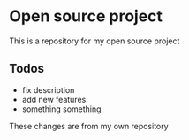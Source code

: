 # Open source project

This is a repository for my open source project

## Todos

- fix description
- add new features
- something something

These changes are from my own repository